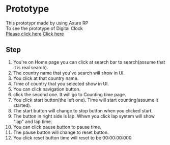 # Prototype
This prototypr made by using Axure RP </br>
To see the prototype of Digital Clock </br>
[Please click here](file:///Users/bubblebitoey/Documents/Axure/HTML/DigitalClock/start.html#g=1&p=home)
[Click here](www.github.com/bubblebitoey)

## Step 
1.  You're on Home page you can click at search bar to search(assume that it is real search). </br>
2.  The country name that you've search will show in UI. </br>
3.  You click at that country name. </br>
4.  Time of country that you selected show in UI. </br>
5.  You can click navigation button. </br>
6.  click the second one. It will go to Counting time page. </br> 
7.  You click start button(the left one). Time will start counting(assume it started). </br>
8.  The start button will change to stop button when you clicked start.
9.  The button in right side is lap. Whwn you click lap system will show "lap" and lap time. </br>
10. You can click pause button to pause time. </br>
11. The pause button will change to reset button. </br>
12. You click reset button time will reset to be 00:00:00:000 </br> 
